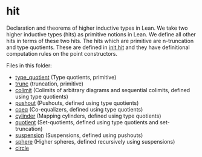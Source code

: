 hit
===

Declaration and theorems of higher inductive types in Lean. We take
two higher inductive types (hits) as primitive notions in Lean. We
define all other hits in terms of these two hits. The hits which are
primitive are n-truncation and type quotients. These are defined in
[init.hit](../init.hit.hlean) and they have definitional computation
rules on the point constructors.

Files in this folder:

* [type_quotient](type_quotient.hlean) (Type quotients, primitive)
* [trunc](trunc.hlean) (truncation, primitive)
* [colimit](colimit.hlean) (Colimits of arbitrary diagrams and sequential colimits, defined using type quotients)
* [pushout](pushout.hlean) (Pushouts, defined using type quotients)
* [coeq](coeq.hlean) (Co-equalizers, defined using type quotients)
* [cylinder](cylinder.hlean) (Mapping cylinders, defined using type quotients)
* [quotient](quotient.hlean) (Set-quotients, defined using type quotients and set-truncation)
* [suspension](suspension.hlean) (Suspensions, defined using pushouts)
* [sphere](sphere.hlean) (Higher spheres, defined recursively using suspensions)
* [circle](circle.hlean)